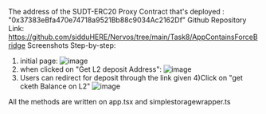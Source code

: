 The address of the SUDT-ERC20 Proxy Contract that's deployed : "0x37383eBfa470e74718a9521Bb88c9034Ac2162Df"
Github Repository Link: https://github.com/sidduHERE/Nervos/tree/main/Task8/AppContainsForceBridge
Screenshots Step-by-step:
1) initial page:
![image](https://user-images.githubusercontent.com/16389642/128705164-59c15697-538a-41d9-8f24-d8010a3168c2.png)
2) when clicked on "Get L2 deposit Address":
![image](https://user-images.githubusercontent.com/16389642/128705290-bc48da8c-ed44-45c4-8a39-ac9980009ee7.png)
3) Users can redirect for deposit through the link given 
4)Click on "get cketh Balance on L2"
![image](https://user-images.githubusercontent.com/16389642/128705570-6bd64171-4924-46d8-8291-34c58c1cc102.png)

All the methods are written on app.tsx and simplestoragewrapper.ts
